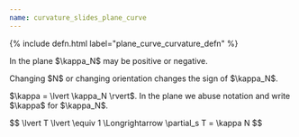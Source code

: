 ```yaml
---
name: curvature_slides_plane_curve
---
```


{% include defn.html label="plane_curve_curvature_defn" %}

<p class="fragment fade-in">
In the plane $\kappa_N$ may be positive or negative.
</p>

<p class="fragment fade-in">
Changing $N$ or changing orientation changes the sign of $\kappa_N$.
</p>

<p class="fragment fade-in">
$\kappa = \lvert \kappa_N \rvert$. In the plane we abuse notation and write $\kappa$ for $\kappa_N$.
</p>

<p class="fragment fade-in">
$$
\lvert T \lvert \equiv 1 \Longrightarrow \partial_s T = \kappa N
$$
</p>
